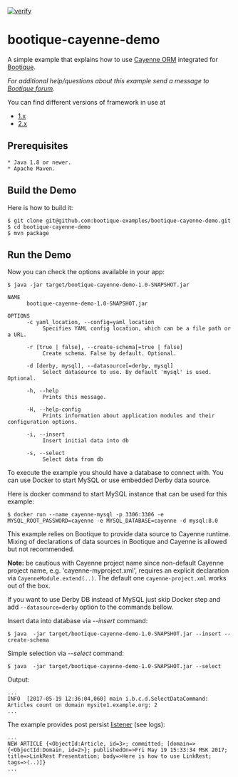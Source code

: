 [![verify](https://github.com/bootique-examples/bootique-cayenne-demo/actions/workflows/verify.yml/badge.svg)](https://github.com/bootique-examples/bootique-cayenne-demo/actions/workflows/verify.yml)
# bootique-cayenne-demo

A simple example that explains how to use [Cayenne ORM](https://cayenne.apache.org) integrated for [Bootique](https://bootique.io).

*For additional help/questions about this example send a message to
[Bootique forum](https://groups.google.com/forum/#!forum/bootique-user).*

You can find different versions of framework in use at
* [1.x](https://github.com/bootique-examples/bootique-cayenne-demo/tree/1.x)
* [2.x](https://github.com/bootique-examples/bootique-cayenne-demo/tree/2.x)
   
## Prerequisites
      
    * Java 1.8 or newer.
    * Apache Maven.
      
## Build the Demo
      
Here is how to build it:
        
    $ git clone git@github.com:bootique-examples/bootique-cayenne-demo.git
    $ cd bootique-cayenne-demo
    $ mvn package
      
## Run the Demo

Now you can check the options available in your app:
   
    $ java -jar target/bootique-cayenne-demo-1.0-SNAPSHOT.jar
    
    NAME
          bootique-cayenne-demo-1.0-SNAPSHOT.jar
    
    OPTIONS
          -c yaml_location, --config=yaml_location
               Specifies YAML config location, which can be a file path or a URL.
    
          -r [true | false], --create-schema[=true | false]
               Create schema. False by default. Optional.
    
          -d [derby, mysql], --datasource[=derby, mysql]
               Select datasource to use. By default 'mysql' is used. Optional.
    
          -h, --help
               Prints this message.
    
          -H, --help-config
               Prints information about application modules and their configuration options.
    
          -i, --insert
               Insert initial data into db
    
          -s, --select
               Select data from db

To execute the example you should have a database to connect with. You can use Docker to start MySQL or use embedded Derby data source.

Here is docker command to start MySQL instance that can be used for this example: 
 
    $ docker run --name cayenne-mysql -p 3306:3306 -e MYSQL_ROOT_PASSWORD=cayenne -e MYSQL_DATABASE=cayenne -d mysql:8.0
          
This example relies on Bootique to provide data source to Cayenne runtime. 
Mixing of declarations of data sources in Bootique and Cayenne is allowed but not recommended. 

**Note:** be cautious with Cayenne project name since non-default Cayenne project name, e.g. 'cayenne-myproject.xml', requires an explicit declaration via `CayenneModule.extend(..)`.
The default one `cayenne-project.xml` works out of the box.

If you want to use Derby DB instead of MySQL just skip Docker step and add `--datasource=derby` option to the commands bellow.

Insert data into database via *--insert* command:
    
    $ java  -jar target/bootique-cayenne-demo-1.0-SNAPSHOT.jar --insert --create-schema    

Simple selection via *--select* command:

    $ java  -jar target/bootique-cayenne-demo-1.0-SNAPSHOT.jar --select

Output:
 
    ...
    INFO  [2017-05-19 12:36:04,060] main i.b.c.d.SelectDataCommand: Articles count on domain mysite1.example.org: 2
    ...
    
The example provides post persist [listener](https://cayenne.apache.org/docs/4.0/cayenne-guide/lifecycle-events.html) (see logs):
    
    ...
    NEW ARTICLE {<ObjectId:Article, id=3>; committed; [domain=>{<ObjectId:Domain, id=2>}; publishedOn=>Fri May 19 15:33:34 MSK 2017; title=>LinkRest Presentation; body=>Here is how to use LinkRest; tags=>(..)]} 
    ...

